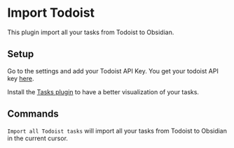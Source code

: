# Import Todoist

This plugin import all your tasks from Todoist to Obsidian.

## Setup

Go to the settings and add your Todoist API Key. You get your todoist API key [here](https://todoist.com/app/settings/integrations).

Install the [Tasks plugin](https://obsidian.md/plugins?id=obsidian-tasks-plugin) to have a better visualization of your tasks.

## Commands

`Import all Todoist tasks` will import all your tasks from Todoist to Obsidian in the current cursor.
